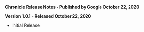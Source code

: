 **Chronicle Release Notes - Published by Google October 22, 2020**


**Version 1.0.1 - Released October 22, 2020**

* Initial Release
